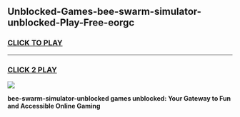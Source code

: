 
## Unblocked-Games-bee-swarm-simulator-unblocked-Play-Free-eorgc
<h3>
<a href="https://premium76.site?title=bee-swarm-simulator-unblocked&ref=10A">CLICK TO PLAY</a></h3>
<hr>

<h3>
<a href="https://premium76.site?title=bee-swarm-simulator-unblocked&ref=10A">CLICK 2 PLAY</a>
  
</h3>

<a href="https://premium76.site?title=bee-swarm-simulator-unblocked&ref=10A"><img src="https://clearcache.store/games.png"></a>


**bee-swarm-simulator-unblocked games unblocked: Your Gateway to Fun and Accessible Online Gaming**
